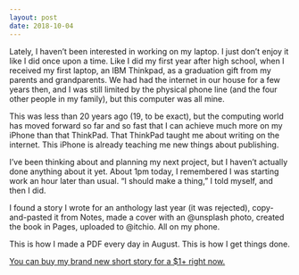 ```yaml
---
layout: post
date: 2018-10-04
---
```


Lately, I haven’t been interested in working on my laptop. I just don’t enjoy it like I did once upon a time. Like I did my first year after high school, when I received my first laptop, an IBM Thinkpad, as a graduation gift from my parents and grandparents. We had had the internet in our house for a few years then, and I was still limited by the physical phone line (and the four other people in my family), but this computer was all mine. 

This was less than 20 years ago (19, to be exact), but the computing world has moved forward so far and so fast that I can achieve much more on my iPhone than that ThinkPad. That ThinkPad taught me about writing on the internet. This iPhone is already teaching me new things about publishing.

I’ve been thinking about and planning my next project, but I haven’t actually done anything about it yet. About 1pm today, I remembered I was starting work an hour later than usual. “I should make a thing,” I told myself, and then I did. 

I found a story I wrote for an anthology last year (it was rejected), copy-and-pasted it from Notes, made a cover with an ‪@unsplash‬ photo, created the book in Pages, uploaded to ‪@itchio‬. All on my phone.

This is how I made a PDF every day in August. This is how I get things done. 

[You can buy my brand new short story for a $1+ right now.](https://jessdriscoll.itch.io/thunder-lightning)
